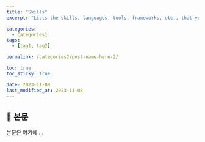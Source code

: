 ```yaml
---
title: "Skills"
excerpt: "Lists the skills, languages, tools, frameworks, etc., that you possess."

categories:
  - Categories1
tags:
  - [tag1, tag2]

permalink: /categories2/post-name-here-2/

toc: true
toc_sticky: true

date: 2023-11-08
last_modified_at: 2023-11-08
---
```


## 🦥 본문

본문은 여기에 ...
